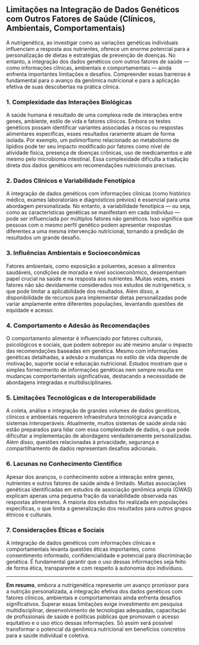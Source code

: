 
## Limitações na Integração de Dados Genéticos com Outros Fatores de Saúde (Clínicos, Ambientais, Comportamentais)

A nutrigenética, ao investigar como as variações genéticas individuais influenciam a resposta aos nutrientes, oferece um enorme potencial para a personalização de dietas e estratégias de prevenção de doenças. No entanto, a integração dos dados genéticos com outros fatores de saúde — como informações clínicas, ambientais e comportamentais — ainda enfrenta importantes limitações e desafios. Compreender essas barreiras é fundamental para o avanço da genômica nutricional e para a aplicação efetiva de suas descobertas na prática clínica.

### 1. Complexidade das Interações Biológicas

A saúde humana é resultado de uma complexa rede de interações entre genes, ambiente, estilo de vida e fatores clínicos. Embora os testes genéticos possam identificar variantes associadas a riscos ou respostas alimentares específicas, esses resultados raramente atuam de forma isolada. Por exemplo, um polimorfismo relacionado ao metabolismo de lipídios pode ter seu impacto modificado por fatores como nível de atividade física, presença de doenças crônicas, uso de medicamentos e até mesmo pelo microbioma intestinal. Essa complexidade dificulta a tradução direta dos dados genéticos em recomendações nutricionais precisas.

### 2. Dados Clínicos e Variabilidade Fenotípica

A integração de dados genéticos com informações clínicas (como histórico médico, exames laboratoriais e diagnósticos prévios) é essencial para uma abordagem personalizada. No entanto, a variabilidade fenotípica — ou seja, como as características genéticas se manifestam em cada indivíduo — pode ser influenciada por múltiplos fatores não genéticos. Isso significa que pessoas com o mesmo perfil genético podem apresentar respostas diferentes a uma mesma intervenção nutricional, tornando a predição de resultados um grande desafio.

### 3. Influências Ambientais e Socioeconômicas

Fatores ambientais, como exposição a poluentes, acesso a alimentos saudáveis, condições de moradia e nível socioeconômico, desempenham papel crucial na saúde e na resposta aos nutrientes. Muitas vezes, esses fatores não são devidamente considerados nos estudos de nutrigenética, o que pode limitar a aplicabilidade dos resultados. Além disso, a disponibilidade de recursos para implementar dietas personalizadas pode variar amplamente entre diferentes populações, levantando questões de equidade e acesso.

### 4. Comportamento e Adesão às Recomendações

O comportamento alimentar é influenciado por fatores culturais, psicológicos e sociais, que podem sobrepor ou até mesmo anular o impacto das recomendações baseadas em genética. Mesmo com informações genéticas detalhadas, a adesão a mudanças no estilo de vida depende de motivação, suporte social e educação nutricional. Estudos mostram que o simples fornecimento de informações genéticas nem sempre resulta em mudanças comportamentais significativas, destacando a necessidade de abordagens integradas e multidisciplinares.

### 5. Limitações Tecnológicas e de Interoperabilidade

A coleta, análise e integração de grandes volumes de dados genéticos, clínicos e ambientais requerem infraestrutura tecnológica avançada e sistemas interoperáveis. Atualmente, muitos sistemas de saúde ainda não estão preparados para lidar com essa complexidade de dados, o que pode dificultar a implementação de abordagens verdadeiramente personalizadas. Além disso, questões relacionadas à privacidade, segurança e compartilhamento de dados representam desafios adicionais.

### 6. Lacunas no Conhecimento Científico

Apesar dos avanços, o conhecimento sobre a interação entre genes, nutrientes e outros fatores de saúde ainda é limitado. Muitas associações genéticas identificadas em estudos de associação genômica ampla (GWAS) explicam apenas uma pequena fração da variabilidade observada nas respostas alimentares. A maioria dos estudos foi realizada em populações específicas, o que limita a generalização dos resultados para outros grupos étnicos e culturais.

### 7. Considerações Éticas e Sociais

A integração de dados genéticos com informações clínicas e comportamentais levanta questões éticas importantes, como consentimento informado, confidencialidade e potencial para discriminação genética. É fundamental garantir que o uso dessas informações seja feito de forma ética, transparente e com respeito à autonomia dos indivíduos.

---

**Em resumo**, embora a nutrigenética represente um avanço promissor para a nutrição personalizada, a integração efetiva dos dados genéticos com fatores clínicos, ambientais e comportamentais ainda enfrenta desafios significativos. Superar essas limitações exige investimento em pesquisa multidisciplinar, desenvolvimento de tecnologias adequadas, capacitação de profissionais de saúde e políticas públicas que promovam o acesso equitativo e o uso ético dessas informações. Só assim será possível transformar o potencial da genômica nutricional em benefícios concretos para a saúde individual e coletiva.
```
